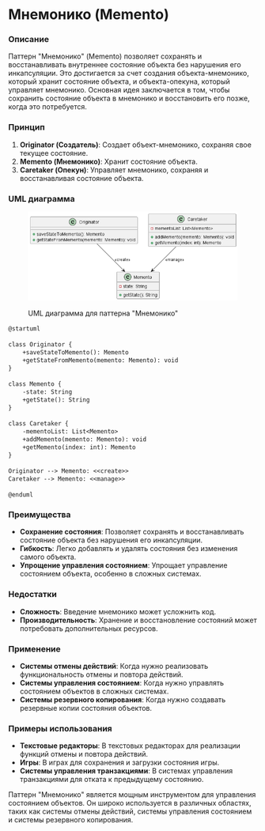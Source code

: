 # Мнемонико (Memento)

### **Описание**

Паттерн "Мнемонико" (Memento) позволяет сохранять и восстанавливать внутреннее состояние объекта без нарушения его инкапсуляции. Это достигается за счет создания объекта-мнемонико, который хранит состояние объекта, и объекта-опекуна, который управляет мнемонико. Основная идея заключается в том, чтобы сохранить состояние объекта в мнемонико и восстановить его позже, когда это потребуется.

### **Принцип**

1. **Originator (Создатель)**: Создает объект-мнемонико, сохраняя свое текущее состояние.
2. **Memento (Мнемонико)**: Хранит состояние объекта.
3. **Caretaker (Опекун)**: Управляет мнемонико, сохраняя и восстанавливая состояние объекта.

### **UML диаграмма**

<figure><img src="../../../.gitbook/assets/image (102).png" alt=""><figcaption><p>UML диаграмма для паттерна "Мнемонико"</p></figcaption></figure>

```plantuml
@startuml

class Originator {
    +saveStateToMemento(): Memento
    +getStateFromMemento(memento: Memento): void
}

class Memento {
    -state: String
    +getState(): String
}

class Caretaker {
    -mementoList: List<Memento>
    +addMemento(memento: Memento): void
    +getMemento(index: int): Memento
}

Originator --> Memento: <<create>>
Caretaker --> Memento: <<manage>>

@enduml
```

### **Преимущества**

* **Сохранение состояния**: Позволяет сохранять и восстанавливать состояние объекта без нарушения его инкапсуляции.
* **Гибкость**: Легко добавлять и удалять состояния без изменения самого объекта.
* **Упрощение управления состоянием**: Упрощает управление состоянием объекта, особенно в сложных системах.

### **Недостатки**

* **Сложность**: Введение мнемонико может усложнить код.
* **Производительность**: Хранение и восстановление состояний может потребовать дополнительных ресурсов.

### **Применение**

* **Системы отмены действий**: Когда нужно реализовать функциональность отмены и повтора действий.
* **Системы управления состоянием**: Когда нужно управлять состоянием объектов в сложных системах.
* **Системы резервного копирования**: Когда нужно создавать резервные копии состояния объектов.

### **Примеры использования**

* **Текстовые редакторы**: В текстовых редакторах для реализации функций отмены и повтора действий.
* **Игры**: В играх для сохранения и загрузки состояния игры.
* **Системы управления транзакциями**: В системах управления транзакциями для отката к предыдущему состоянию.

Паттерн "Мнемонико" является мощным инструментом для управления состоянием объектов. Он широко используется в различных областях, таких как системы отмены действий, системы управления состоянием и системы резервного копирования.
